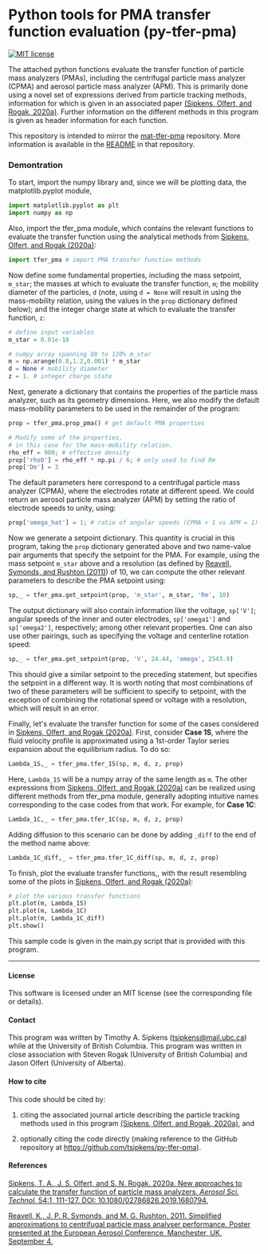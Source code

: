 
# Python tools for PMA transfer function evaluation (py-tfer-pma)

[![MIT license](https://img.shields.io/badge/License-MIT-blue.svg)](https://lbesson.mit-license.org/)

The attached python functions evaluate the transfer function of particle mass analyzers (PMAs), including the centrifugal particle mass analyzer (CPMA) and aerosol particle mass analyzer (APM). This is primarily done using a novel set of expressions derived from particle tracking methods, information for which is given in an associated paper [(Sipkens, Olfert, and Rogak, 2020a)][ast20]. Further information on the different methods in this program is given as header information for each function.

This repository is intended to mirror the [mat-tfer-pma](https://github.com/tsipkens/mat-tfer-pma) repository. More information is available in the [README](https://github.com/tsipkens/mat-tfer-pma/blob/master/README.md) in that repository. 

### Demontration

To start, import the numpy library and, since we will be plotting data, the matplotlib.pyplot module,

```Python
import matplotlib.pyplot as plt
import numpy as np
```

Also, import the tfer_pma module, which contains the relevant functions to evaluate the transfer function using the analytical methods from [Sipkens, Olfert, and Rogak (2020a)][ast20]:

```Python
import tfer_pma # import PMA transfer function methods
```

Now define some fundamental properties, including the mass setpoint, `m_star`; the masses at which to evaluate the transfer function, `m`; the mobility diameter of the particles, `d` (note, using `d = None` will result in using the mass-mobility relation, using the values in the `prop` dictionary defined below); and the integer charge state at which to evaluate the transfer function, `z`:

```Python
# define input variables
m_star = 0.01e-18

# numpy array spanning 80 to 120% m_star
m = np.arange(0.8,1.2,0.001) * m_star
d = None # mobility diameter
z = 1. # integer charge state
```

Next, generate a dictionary that contains the properties of the particle mass analyzer, such as its geometry dimensions. Here, we also modify the default mass-mobility parameters to be used in the remainder of the program:  

```Python
prop = tfer_pma.prop_pma() # get default PMA properties

# Modify some of the properties, 
# in this case for the mass-mobility relation.
rho_eff = 900; # effective density
prop['rho0'] = rho_eff * np.pi / 6; # only used to find Rm
prop['Dm'] = 3
```

The default parameters here correspond to a centrifugal particle mass analyzer (CPMA), where the electrodes rotate at different speed. We could return an aerosol particle mass analyzer (APM) by setting the ratio of electrode speeds to unity, using:

```Python
prop['omega_hat'] = 1; # ratio of angular speeds (CPMA < 1 vs APM = 1)
```

Now we generate a setpoint dictionary. This quantity is crucial in this program, taking the `prop` dictionary generated above and two name-value pair arguments that specify the setpoint for the PMA. For example, using the mass setpoint `m_star` above and a resolution (as defined by [Reavell, Symonds, and Rushton (2011)][reavell]) of 10, we can compute the other relevant parameters to describe the PMA setpoint using:

```Python
sp,_ = tfer_pma.get_setpoint(prop, 'm_star', m_star, 'Rm', 10)
```

The output dictionary will also contain information like the voltage, `sp['V']`; angular speeds of the inner and outer electrodes, `sp['omega1']` and `sp['omega2']`, respectively; among other relevant properties. One can also use other pairings, such as specifying the voltage and centerline rotation speed: 

```Python
sp,_ = tfer_pma.get_setpoint(prop, 'V', 24.44, 'omega', 2543.9)
```

This should give a similar setpoint to the preceding statement, but specifies the setpoint in a different way. It is worth noting that most combinations of two of these parameters will be sufficient to specify to setpoint, with the exception of combining the rotational speed or voltage with a resolution, which will result in an error. 

Finally, let's evaluate the transfer function for some of the cases considered in [Sipkens, Olfert, and Rogak (2020a)][ast20]. First, consider **Case 1S**, where the fluid velocity profile is approximated using a 1st-order Taylor series expansion about the equilibrium radius. To do so: 

```Python
Lambda_1S,_ = tfer_pma.tfer_1S(sp, m, d, z, prop)
```

Here, `Lambda_1S` will be a numpy array of the same length as `m`. The other expressions from [Sipkens, Olfert, and Rogak (2020a)][ast20] can be realized using different methods from tfer_pma module, generally adopting intuitive names corresponding to the case codes from that work. For example, for **Case 1C**: 

```Python
Lambda_1C,_ = tfer_pma.tfer_1C(sp, m, d, z, prop)
```

Adding diffusion to this scenario can be done by adding `_diff` to the end of the method name above: 

```Python
Lambda_1C_diff,_ = tfer_pma.tfer_1C_diff(sp, m, d, z, prop)
```

To finish, plot the evaluate transfer functions,, with the result resembling some of the plots in [Sipkens, Olfert, and Rogak (2020a)][ast20]:

```Python
# plot the various transfer functions 
plt.plot(m, Lambda_1S)
plt.plot(m, Lambda_1C)
plt.plot(m, Lambda_1C_diff)
plt.show()
```

This sample code is given in the main.py script that is provided with this program. 

----------------------------------------------------------------------

#### License

This software is licensed under an MIT license (see the corresponding file or details).

#### Contact

This program was written by Timothy A. Sipkens ([tsipkens@mail.ubc.ca](mailto:tsipkens@mail.ubc.ca)) while at the University of British Columbia. This program was written in close association with Steven Rogak (University of British Columbia) and Jason Olfert (University of Alberta).

#### How to cite

This code should be cited by:

1. citing the associated journal article describing the particle tracking methods used in this program [(Sipkens, Olfert, and Rogak, 2020a)][ast20], and

2. optionally citing the code directly (making reference to the GitHub repository at https://github.com/tsipkens/py-tfer-pma).

#### References

[Sipkens, T. A., J. S. Olfert, and S. N. Rogak. 2020a. New approaches to calculate the transfer function of particle mass analyzers. *Aerosol Sci. Technol.* 54:1, 111-127. DOI: 10.1080/02786826.2019.1680794.][ast20]

[Reavell, K., J. P. R. Symonds, and M. G. Rushton. 2011. Simplified approximations to centrifugal particle mass analyser performance. Poster presented at the European Aerosol Conference, Manchester, UK, September 4.][reavell]

[ast20]: https://doi.org/10.1080/02786826.2019.1680794

[reavell]: https://www.researchgate.net/publication/267448365_Simplified_Approximations_to_Centrifugal_Particle_Mass_Analyser_Performance